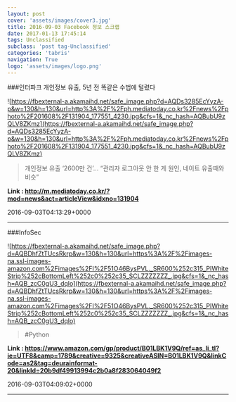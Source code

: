 ```yaml
---
layout: post
cover: 'assets/images/cover3.jpg'
title: 2016-09-03 Facebook 정보 스크랩
date: 2017-01-13 17:45:14
tags: Unclassified
subclass: 'post tag-Unclassified'
categories: 'tabris'
navigation: True
logo: 'assets/images/logo.png'
---
```


###인터파크 개인정보 유출, 5년 전 똑같은 수법에 털렸다

![https://fbexternal-a.akamaihd.net/safe_image.php?d=AQDs3285EcYyzA-p&w=130&h=130&url=http%3A%2F%2Fph.mediatoday.co.kr%2Fnews%2Fphoto%2F201608%2F131904_177551_4230.jpg&cfs=1&_nc_hash=AQBubU9zQLV8ZKmz](https://fbexternal-a.akamaihd.net/safe_image.php?d=AQDs3285EcYyzA-p&w=130&h=130&url=http%3A%2F%2Fph.mediatoday.co.kr%2Fnews%2Fphoto%2F201608%2F131904_177551_4230.jpg&cfs=1&_nc_hash=AQBubU9zQLV8ZKmz)

>개인정보 유출 ‘2600만 건’… “관리자 로그아웃 안 한 게 원인, 네이트 유출때와 비슷”

**Link : <http://m.mediatoday.co.kr/?mod=news&act=articleView&idxno=131904>**

2016-09-03T04:13:29+0000

---

###InfoSec

![https://fbexternal-a.akamaihd.net/safe_image.php?d=AQBDhfZtTUcsRkrp&w=130&h=130&url=https%3A%2F%2Fimages-na.ssl-images-amazon.com%2Fimages%2FI%2F51O46BysPVL._SR600%252c315_PIWhiteStrip%252cBottomLeft%252c0%252c35_SCLZZZZZZZ_.jpg&cfs=1&_nc_hash=AQB_zcC0gU3_dqlo](https://fbexternal-a.akamaihd.net/safe_image.php?d=AQBDhfZtTUcsRkrp&w=130&h=130&url=https%3A%2F%2Fimages-na.ssl-images-amazon.com%2Fimages%2FI%2F51O46BysPVL._SR600%252c315_PIWhiteStrip%252cBottomLeft%252c0%252c35_SCLZZZZZZZ_.jpg&cfs=1&_nc_hash=AQB_zcC0gU3_dqlo)

>#Python

**Link : <https://www.amazon.com/gp/product/B01LBK1V9Q/ref=as_li_tl?ie=UTF8&camp=1789&creative=9325&creativeASIN=B01LBK1V9Q&linkCode=as2&tag=deurainformat-20&linkId=20b9df49913994c2b0a8f283064049f2>**

2016-09-03T04:09:02+0000

---

